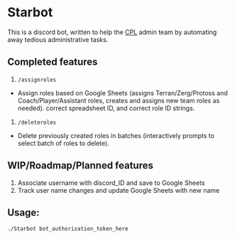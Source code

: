 # Starbot
This is a discord bot, written to help the [CPL](https://liquipedia.net/starcraft/Coach_Pupil_League) admin team by
automating away tedious administrative tasks.

## Completed features
1. `/assignroles`  
- Assign roles based on Google Sheets (assigns Terran/Zerg/Protoss and Coach/Player/Assistant
  roles, creates and assigns new team roles as needed).
  correct spreadsheet ID, and correct role ID strings.
1. `/deleteroles`  
- Delete previously created roles in batches (interactively prompts to select batch of roles to delete).


## WIP/Roadmap/Planned features
1. Associate username with discord_ID and save to Google Sheets
1. Track user name changes and update Google Sheets with new name

## Usage:
```bash
./Starbot bot_authorization_token_here
```


